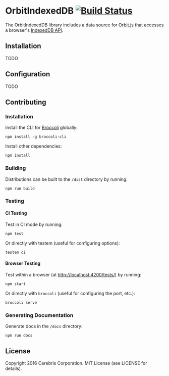 # OrbitIndexedDB [![Build Status](https://secure.travis-ci.org/orbitjs/orbit-indexeddb.png?branch=master)](http://travis-ci.org/orbitjs/orbit-indexeddb)

The OrbitIndexedDB library includes a data source for
[Orbit.js](https://github.com/orbitjs/orbit-core)
that accesses a browser's
[IndexedDB API](https://developer.mozilla.org/en-US/docs/Web/API/IndexedDB_API).

## Installation

TODO

## Configuration

TODO

## Contributing

### Installation

Install the CLI for [Broccoli](https://github.com/broccolijs/broccoli) globally:

```
npm install -g broccoli-cli
```

Install other dependencies:

```
npm install
```

### Building

Distributions can be built to the `/dist` directory by running:

```
npm run build
```

### Testing

#### CI Testing

Test in CI mode by running:

```
npm test
```

Or directly with testem (useful for configuring options):

```
testem ci
```

#### Browser Testing

Test within a browser
(at [http://localhost:4200/tests/](http://localhost:4200/tests/)) by running:

```
npm start
```

Or directly with `broccoli` (useful for configuring the port, etc.):

```
broccoli serve
```

### Generating Documentation

Generate docs in the `/docs` directory:

```
npm run docs
```

## License

Copyright 2016 Cerebris Corporation. MIT License (see LICENSE for details).
